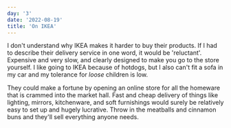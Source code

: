 ```yaml
---
day: '3'
date: '2022-08-19'
title: 'On IKEA'
---
```


I don't understand why IKEA makes it harder to buy their products. If I had to describe their delivery service in one word, it would be 'reluctant'. Expensive and very slow, and clearly designed to make you go to the store yourself. I like going to IKEA because of hotdogs, but I also can't fit a sofa in my car and my tolerance for _loose_ children is low.

They could make a fortune by opening an online store for all the homeware that is crammed into the market hall. Fast and cheap delivery of things like lighting, mirrors, kitchenware, and soft furnishings would surely be relatively easy to set up and hugely lucrative. Throw in the meatballs and cinnamon buns and they'll sell everything anyone needs.
